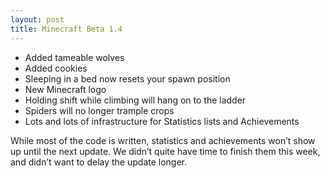 ```yaml
---
layout: post
title: Minecraft Beta 1.4
---
```

* Added tameable wolves
* Added cookies
* Sleeping in a bed now resets your spawn position
* New Minecraft logo
* Holding shift while climbing will hang on to the ladder
* Spiders will no longer trample crops
* Lots and lots of infrastructure for Statistics lists and Achievements

While most of the code is written, statistics and achievements won’t show up until the next update. We didn’t quite have time to finish them this week, and didn’t want to delay the update longer.
